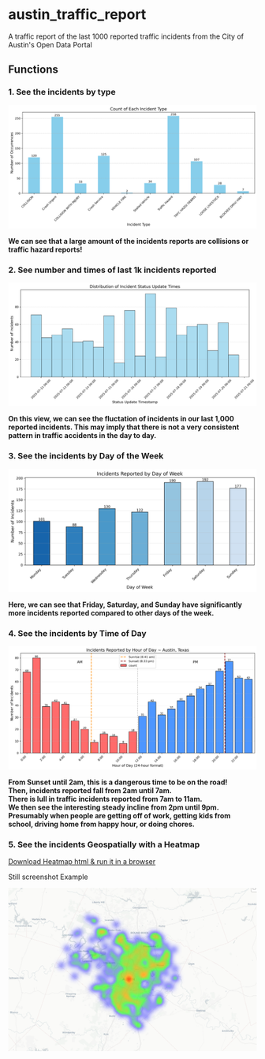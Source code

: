 # austin_traffic_report
A traffic report of the last 1000 reported traffic incidents from the City of Austin's Open Data Portal

## Functions

### 1. See the incidents by type

![](imgs/austin_incidents_by_type.png)

**We can see that a large amount of the incidents reports are collisions or traffic hazard reports!**

### 2. See number and times of last 1k incidents reported

![](imgs/austin_incidents_by_update_times.png)

**On this view, we can see the fluctation of incidents in our last 1,000 reported incidents. This may imply that there is not a very consistent pattern in traffic accidents in the day to day.**

### 3.  See the incidents by Day of the Week

![](imgs/austin_incidents_by_weekday.png)

**Here, we can see that Friday, Saturday, and Sunday have significantly more incidents reported compared to other days of the week.**

### 4. See the incidents by Time of Day

![](imgs/austin_incidents_by_hour.png)

**From Sunset until 2am, this is a dangerous time to be on the road!**\
**Then, incidents reported fall from 2am until 7am.**\
**There is lull in traffic incidents reported from 7am to 11am.**\
**We then see the interesting steady incline from 2pm until 9pm. Presumably when people are getting off of work, getting kids from school, driving home from happy hour, or doing chores.**

### 5. See the incidents Geospatially with a Heatmap

[Download Heatmap html & run it in a browser](austin_incidents_heatmap.html)

Still screenshot Example

![](imgs/austin_incidents_heatmap.png)

